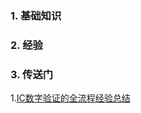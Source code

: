 ### 1. 基础知识
### 2. 经验
### 3. 传送门
1.[IC数字验证的全流程经验总结](https://mp.weixin.qq.com/s/FjMWXWIA-vpv2R3zYYEsfw)
